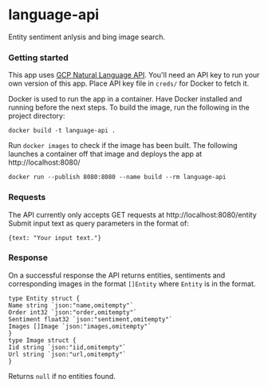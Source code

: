 # language-api
Entity sentiment anlysis and bing image search.

### Getting started
This app uses [GCP Natural Language API](https://cloud.google.com/natural-language/). You'll need an API key to run your own version of this app. Place API key file in `creds/` for Docker to fetch it.

Docker is used to run the app in a container. Have Docker installed and running before the next steps. To build the image, run the following in the project directory:
```
docker build -t language-api .
```
Run `docker images` to check if the image has been built. The following launches a container off that image and deploys the app at http://localhost:8080/
```
docker run --publish 8080:8080 --name build --rm language-api
```

### Requests

The API currently only accepts GET requests at http://localhost:8080/entity
Submit input text as query parameters in the format of:
```
{text: "Your input text."}
```
### Response

On a successful response the API returns entities, sentiments and corresponding images in the format `[]Entity` where `Entity` is in the format.
```
type Entity struct {
Name string `json:"name,omitempty"`
Order int32 `json:"order,omitempty"`
Sentiment float32 `json:"sentiment,omitempty"`
Images []Image `json:"images,omitempty"`
}
type Image struct {
Iid string `json:"iid,omitempty"`
Url string `json:"url,omitempty"`
}
```
Returns `null` if no entities found.